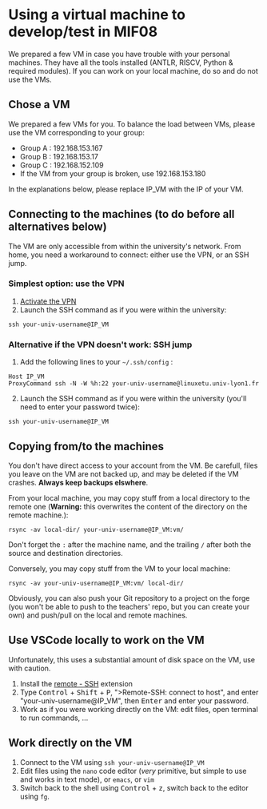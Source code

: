 <!-- LTeX: language=en -->
# Using a virtual machine to develop/test in MIF08

We prepared a few VM in case you have trouble with your personal machines. They have all the tools installed (ANTLR, RISCV, Python & required modules). If you can work on your local machine, do so and do not use the VMs.

## Chose a VM

We prepared a few VMs for you. To balance the load between VMs, please use the VM corresponding to your group:

* Group A : 192.168.153.167
* Group B : 192.168.153.17
* Group C : 192.168.152.109
* If the VM from your group is broken, use 192.168.153.180

In the explanations below, please replace IP_VM with the IP of your VM.

## Connecting to the machines (to do before all alternatives below)

The VM are only accessible from within the university's network. From home, you need a workaround to connect: either use the VPN, or an SSH jump.

### Simplest option: use the VPN

1. [Activate the VPN](https://documentation.univ-lyon1.fr/vpn/linux/)
2. Launch the SSH command as if you were within the university:
```
ssh your-univ-username@IP_VM
```

### Alternative if the VPN doesn't work: SSH jump

1. Add the following lines to your `~/.ssh/config` :
```
Host IP_VM
ProxyCommand ssh -N -W %h:22 your-univ-username@linuxetu.univ-lyon1.fr
```
2. Launch the SSH command as if you were within the university (you'll need to enter your password twice):
```
ssh your-univ-username@IP_VM
```

## Copying from/to the machines

You don't have direct access to your account from the VM. Be carefull, files you leave on the VM are not backed up, and may be deleted if the VM crashes. **Always keep backups elswhere**.

From your local machine, you may copy stuff from a local directory to the remote one (**Warning:** this overwrites the content of the directory on the remote machine.):

```
rsync -av local-dir/ your-univ-username@IP_VM:vm/
```

Don't forget the `:` after the machine name, and the trailing `/` after both the source and destination directories.

Conversely, you may copy stuff from the VM to your local machine:

```
rsync -av your-univ-username@IP_VM:vm/ local-dir/
```

Obviously, you can also push your Git repository to a project on the forge (you won't be able to push to the teachers' repo, but you can create your own) and push/pull on the local and remote machines.

## Use VSCode locally to work on the VM

Unfortunately, this uses a substantial amount of disk space on the VM, use with caution.

1. Install the [remote - SSH](https://marketplace.visualstudio.com/items?itemName=ms-vscode-remote.remote-ssh) extension
2. Type <kbd>Control</kbd> + <kbd>Shift</kbd> + <kbd>P</kbd>, ">Remote-SSH: connect to host", and enter "your-univ-username@IP_VM", then <kbd>Enter</kbd> and enter your password.
3. Work as if you were working directly on the VM: edit files, open terminal to run commands, ...

## Work directly on the VM

1. Connect to the VM using `ssh your-univ-username@IP_VM`
2. Edit files using the `nano` code editor (*very* primitive, but simple to use and works in text mode), or `emacs`, or `vim`
3. Switch back to the shell using <kbd>Control</kbd> + <kbd>z</kbd>, switch back to the editor using `fg`.
